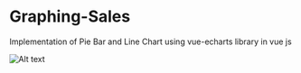 # Graphing-Sales
Implementation of Pie Bar and Line Chart using vue-echarts library in vue js

![Alt text](../assets/image.png)

